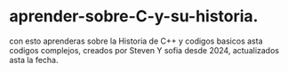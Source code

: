 # aprender-sobre-C-y-su-historia.
con esto aprenderas sobre la Historia de C++ y codigos basicos asta codigos complejos, creados por Steven Y sofia desde 2024, actualizados asta la fecha.

